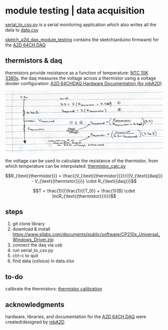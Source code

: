 # module testing | data acquisition

[serial_to_csv.py](serial_to_csv.py) is a serial monitoring application which also writes all the data to [data.csv](data.csv)

[sketch_a2d_daq_module_testing](sketch_a2d_daq_module_testing) contains the sketch(arduino firmware) for the [A2D 64CH DAQ](https://github.com/mbA2D/A2D_DAQ)

## thermistors & daq

thermistors provide resistance as a function of temperature:
[NTC 10K 3380s](https://octopart.com/nxrt15xh103fa1b030-murata-25915268). the daq measures the voltage across a thermistor using a voltage divider configuration:
[A2D 64CHDAQ Hardware Documentation (by mbA2D)](</documentation/A2D_64CHDAQ_Hardware_Documentation_(Draft).pdf>)

![](/documentation/image.png)

the voltage can be used to calculate the resistance of the thermistor, from which temperature can be interpolated: [thermistor_calc.py](thermistor_calc.py)

$$R_{\text{{thermistor}}} = \frac{{V_{\text{{thermistor}}}}}{{V_{\text{{daq}}} - V_{\text{{thermistor}}}}} \cdot R_{\text{{daq}}}$$

$$T = \frac{1}{{\frac{1}{{T_0}} + \frac{1}{B} \cdot \ln(R_{\text{{thermistor}}})}}$$

## steps

1. git clone library
2. download & install https://www.silabs.com/documents/public/software/CP210x_Universal_Windows_Driver.zip
3. connect the daq via usb
4. run serial_to_csv.py
5. ctrl-c to quit
6. find data (celsius) in data.xlsx

## to-do

calibrate the thermistors: [thermistor calibration](https://www.mstarlabs.com/sensors/thermistor-calibration.html)

## acknowledgments

hardware, libraries, and documentation for the [A2D 64CH DAQ](https://github.com/mbA2D/A2D_DAQ) were created/designed by [mbA2D](https://github.com/mbA2D)
